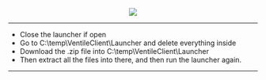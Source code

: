 <p align="center">
    <a href="https://cdn.discordapp.com/icons/830150823652491324/a_8ae5da1a866f69ac8fb4062464ba3d0f.webp?size=128">
        <img src="https://cdn.discordapp.com/icons/830150823652491324/a_8ae5da1a866f69ac8fb4062464ba3d0f.webp?size=128" />
    </a>
</p>


---
- Close the launcher if open
- Go to C:\temp\VentileClient\Launcher and delete everything inside
- Download the .zip file into C:\temp\VentileClient\Launcher
- Then extract all the files into there, and then run the launcher again.
---
